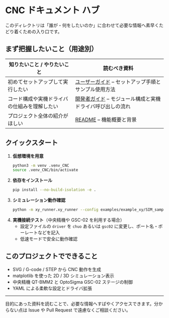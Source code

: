 # CNC ドキュメント ハブ

このディレクトリは「誰が・何をしたいのか」に合わせて必要な情報へ素早くたどり着くための入り口です。

## まず把握したいこと（用途別）

| 知りたいこと / やりたいこと | 読むべき資料 |
| --- | --- |
| 初めてセットアップして実行したい | [ユーザーガイド](user-guide.md) – セットアップ手順とサンプル使用方法 |
| コード構成や実機ドライバの仕組みを理解したい | [開発者ガイド](developer-guide.md) – モジュール構成と実機ドライバ呼び出しの流れ |
| プロジェクト全体の紹介がほしい | [README](../README.md) – 機能概要と背景 |

## クイックスタート

1. **仮想環境を用意**
   ```bash
   python3 -m venv .venv_CNC
   source .venv_CNC/bin/activate
   ```
2. **依存をインストール**
   ```bash
   pip install --no-build-isolation -e .
   ```
3. **シミュレーション動作確認**
   ```bash
   python -m xy_runner.xy_runner --config examples/example_xy/SIM_sample_SVG.yaml
   ```
4. **実機接続テスト**（中央精機や GSC-02 を利用する場合）
   - 設定ファイルの `driver` を `chuo` あるいは `gsc02` に変更し、ポート名・ボーレートなどを記入
   - 低速モードで安全に動作確認

## このプロジェクトでできること
- SVG / G-code / STEP から CNC 動作を生成
- matplotlib を使った 2D / 3D シミュレーション表示
- 中央精機 QT-BMM2 と OptoSigma GSC-02 ステージの制御
- YAML による柔軟な設定とドライバ拡張

---

目的にあった資料を読むことで、必要な情報へすばやくアクセスできます。分からない点は Issue や Pull Request で遠慮なくご相談ください。
